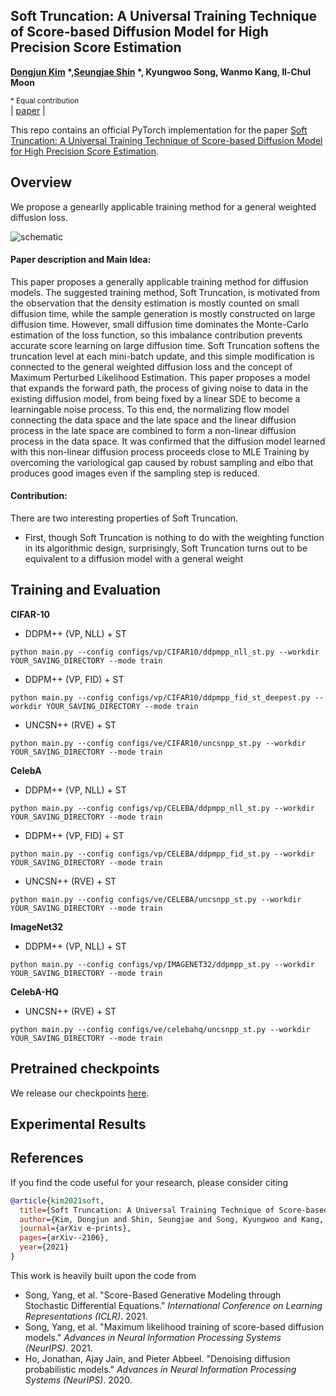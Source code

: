 ## Soft Truncation: A Universal Training Technique of Score-based Diffusion Model for High Precision Score Estimation
**[Dongjun Kim](https://sites.google.com/view/dongjun-kim) \*,[Seungjae Shin](https://sites.google.com/view/seungjae-shin) \*, Kyungwoo Song, Wanmo Kang, Il-Chul Moon**

<sup> * Equal contribution </sup> <br>
| [paper](http://arxiv.org/abs/2106.05527) | <br>

This repo contains an official PyTorch implementation for the paper [Soft Truncation: A Universal Training Technique of Score-based Diffusion Model for High Precision Score Estimation](http://arxiv.org/abs/2106.05527).

## Overview

We propose a genearlly applicable training method for a general weighted diffusion loss.

![schematic](figure/sample_figures_256.jpg)

#### Paper description and Main Idea:
This paper proposes a generally applicable training method for diffusion models. The suggested training method, Soft Truncation, is motivated from the observation that the density estimation is mostly counted on small diffusion time, while the sample generation is mostly constructed on large diffusion time. However, small diffusion time dominates the Monte-Carlo estimation of the loss function, so this imbalance contribution prevents accurate score learning on large diffusion time. Soft Truncation softens the truncation level at each mini-batch update, and this simple modification is connected to the general weighted diffusion loss and the concept of Maximum Perturbed Likelihood Estimation.
This paper proposes a model that expands the forward path, the process of giving noise to data in the existing diffusion model, from being fixed by a linear SDE to become a learningable noise process. To this end, the normalizing flow model connecting the data space and the late space and the linear diffusion process in the late space are combined to form a non-linear diffusion process in the data space. It was confirmed that the diffusion model learned with this non-linear diffusion process proceeds close to MLE Training by overcoming the variological gap caused by robust sampling and elbo that produces good images even if the sampling step is reduced.

#### Contribution:
There are two interesting properties of Soft Truncation.
* First, though Soft Truncation is nothing to do with the weighting function in its algorithmic design, surprisingly, Soft Truncation turns out to be equivalent to a diffusion model with a general weight

## Training and Evaluation

**CIFAR-10**

- DDPM++ (VP, NLL) + ST

```shell script
python main.py --config configs/vp/CIFAR10/ddpmpp_nll_st.py --workdir YOUR_SAVING_DIRECTORY --mode train
```

- DDPM++ (VP, FID) + ST

```shell script
python main.py --config configs/vp/CIFAR10/ddpmpp_fid_st_deepest.py --workdir YOUR_SAVING_DIRECTORY --mode train
```

- UNCSN++ (RVE) + ST

```shell script
python main.py --config configs/ve/CIFAR10/uncsnpp_st.py --workdir YOUR_SAVING_DIRECTORY --mode train
```

**CelebA**

- DDPM++ (VP, NLL) + ST

```shell script
python main.py --config configs/vp/CELEBA/ddpmpp_nll_st.py --workdir YOUR_SAVING_DIRECTORY --mode train
```

- DDPM++ (VP, FID) + ST

```shell script
python main.py --config configs/vp/CELEBA/ddpmpp_fid_st.py --workdir YOUR_SAVING_DIRECTORY --mode train
```

- UNCSN++ (RVE) + ST

```shell script
python main.py --config configs/ve/CELEBA/uncsnpp_st.py --workdir YOUR_SAVING_DIRECTORY --mode train
```

**ImageNet32**

- DDPM++ (VP, NLL) + ST

```shell script
python main.py --config configs/vp/IMAGENET32/ddpmpp_st.py --workdir YOUR_SAVING_DIRECTORY --mode train
```

**CelebA-HQ**

- UNCSN++ (RVE) + ST

```shell script
python main.py --config configs/ve/celebahq/uncsnpp_st.py --workdir YOUR_SAVING_DIRECTORY --mode train
```

## Pretrained checkpoints
We release our checkpoints [here](https://drive.google.com/drive/folders/1Wyk0ucFW-QDS_g1EcPm361LWWgWqJ6L_).

## Experimental Results


## References

If you find the code useful for your research, please consider citing
```bib
@article{kim2021soft,
  title={Soft Truncation: A Universal Training Technique of Score-based Diffusion Model for High Precision Score Estimation},
  author={Kim, Dongjun and Shin, Seungjae and Song, Kyungwoo and Kang, Wanmo and Moon, Il-Chul},
  journal={arXiv e-prints},
  pages={arXiv--2106},
  year={2021}
}
```
This work is heavily built upon the code from
* Song, Yang, et al. "Score-Based Generative Modeling through Stochastic Differential Equations." *International Conference on Learning Representations (ICLR)*. 2021.
* Song, Yang, et al. "Maximum likelihood training of score-based diffusion models." *Advances in Neural Information Processing Systems (NeurIPS)*. 2021.
* Ho, Jonathan, Ajay Jain, and Pieter Abbeel. "Denoising diffusion probabilistic models." *Advances in Neural Information Processing Systems (NeurIPS)*. 2020.
